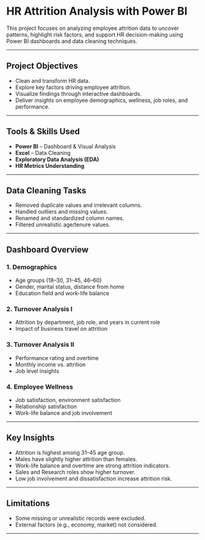 
# HR Attrition Analysis with Power BI

This project focuses on analyzing employee attrition data to uncover patterns, highlight risk factors, and support HR decision-making using Power BI dashboards and data cleaning techniques.

---

## Project Objectives

- Clean and transform HR data.
- Explore key factors driving employee attrition.
- Visualize findings through interactive dashboards.
- Deliver insights on employee demographics, wellness, job roles, and performance.

---

## Tools & Skills Used

- **Power BI** – Dashboard & Visual Analysis
- **Excel** – Data Cleaning
- **Exploratory Data Analysis (EDA)**
- **HR Metrics Understanding**

---

## Data Cleaning Tasks

- Removed duplicate values and irrelevant columns.
- Handled outliers and missing values.
- Renamed and standardized column names.
- Filtered unrealistic age/tenure values.

---

## Dashboard Overview

### 1. **Demographics**
- Age groups (18–30, 31–45, 46–60)
- Gender, marital status, distance from home
- Education field and work-life balance

### 2. **Turnover Analysis I**
- Attrition by department, job role, and years in current role
- Impact of business travel on attrition

### 3. **Turnover Analysis II**
- Performance rating and overtime
- Monthly income vs. attrition
- Job level insights

### 4. **Employee Wellness**
- Job satisfaction, environment satisfaction
- Relationship satisfaction
- Work-life balance and job involvement

---

## Key Insights

- Attrition is highest among 31–45 age group.
- Males have slightly higher attrition than females.
- Work-life balance and overtime are strong attrition indicators.
- Sales and Research roles show higher turnover.
- Low job involvement and dissatisfaction increase attrition risk.

---

## Limitations

- Some missing or unrealistic records were excluded.
- External factors (e.g., economy, market) not considered.

---
